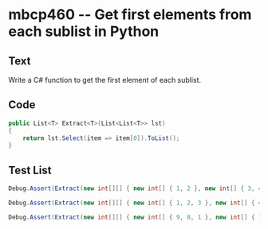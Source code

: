 # mbcp460 -- Get first elements from each sublist in Python

## Text

Write a C# function to get the first element of each sublist.

## Code

```csharp
public List<T> Extract<T>(List<List<T>> lst) 
{ 
    return lst.Select(item => item[0]).ToList(); 
}
```

## Test List

```csharp
Debug.Assert(Extract(new int[][] { new int[] { 1, 2 }, new int[] { 3, 4, 5 }, new int[] { 6, 7, 8, 9 } }) == new List<int> { 1, 3, 6 });
```

```csharp
Debug.Assert(Extract(new int[][] { new int[] { 1, 2, 3 }, new int[] { 4, 5 } }) == new int[] { 1, 4 });
```

```csharp
Debug.Assert(Extract(new int[][] { new int[] { 9, 8, 1 }, new int[] { 1, 2 } }).SequenceEqual(new int[] { 9, 1 }));
```
